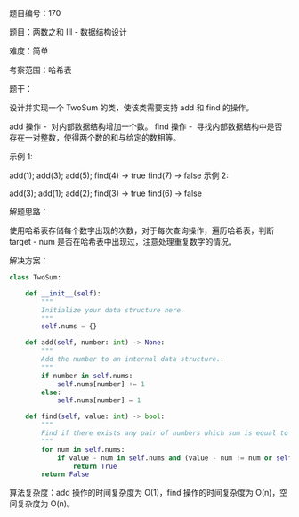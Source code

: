 题目编号：170

题目：两数之和 III - 数据结构设计

难度：简单

考察范围：哈希表

题干：

设计并实现一个 TwoSum 的类，使该类需要支持 add 和 find 的操作。

add 操作 -  对内部数据结构增加一个数。
find 操作 -  寻找内部数据结构中是否存在一对整数，使得两个数的和与给定的数相等。

示例 1:

add(1); add(3); add(5);
find(4) -> true
find(7) -> false
示例 2:

add(3); add(1); add(2);
find(3) -> true
find(6) -> false

解题思路：

使用哈希表存储每个数字出现的次数，对于每次查询操作，遍历哈希表，判断 target - num 是否在哈希表中出现过，注意处理重复数字的情况。

解决方案：

```python
class TwoSum:

    def __init__(self):
        """
        Initialize your data structure here.
        """
        self.nums = {}

    def add(self, number: int) -> None:
        """
        Add the number to an internal data structure..
        """
        if number in self.nums:
            self.nums[number] += 1
        else:
            self.nums[number] = 1

    def find(self, value: int) -> bool:
        """
        Find if there exists any pair of numbers which sum is equal to the value.
        """
        for num in self.nums:
            if value - num in self.nums and (value - num != num or self.nums[num] > 1):
                return True
        return False
```

算法复杂度：add 操作的时间复杂度为 O(1)，find 操作的时间复杂度为 O(n)，空间复杂度为 O(n)。